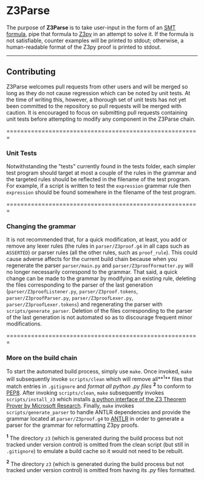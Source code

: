 # Z3Parse

The purpose of **Z3Parse** is to take user-input in the form of an [SMT formula](en.wikipedia.org/wiki/Satisfiability_modulo_theories), pipe that formula to [Z3py](https://github.com/z3prover/z3/wiki) in an attempt to solve it. If the formula is not satisfiable, counter examples will be printed to stdout; otherwise, a human-readable format of the Z3py proof is printed to stdout.

----------------------------

## Contributing 

Z3Parse welcomes pull requests from other users and will be merged so long as they do not cause regression which can be noted by unit tests. At the time of writing this, however, a thorough set of unit tests has not yet been committed to the repository so pull requests will be merged with caution. It is encouraged to focus on submitting pull requests containing unit tests before attempting to modify any component in the Z3Parse chain.

=======================================================

### Unit Tests

Notwithstanding the "tests" currently found in the tests folder, each simpler test program should target at most a couple of the rules in the grammar and the targeted rules should be reflected in the filename of the test program. For example, if a script is written to test the `expression` grammar rule then `expression` should be found somewhere in the filename of the test program.

=======================================================

### Changing the grammar

It is not recommended that, for a quick modification, at least, you add or remove any lexer rules (the rules in `parser/Z3proof.g4` in all caps such as `ASSERTED`) or parser rules (all the other rules, such as `proof_rule`). This could cause adverse affects for the current build chain because when you regenerate the parser `parser/main.py` and `parser/Z3proofFormatter.py` will no longer necessarily correspond to the grammar. That said, a quick change can be made to the grammar by modifying an existing rule, deleting the files corresponding to the parser of the last generation (`parser/Z3proofListener.py`, `parser/Z3proof.tokens`, `parser/Z3proofParser.py`, `parser/Z3proofLexer.py`, `parser/Z3proofLexer.tokens`) and regenerating the parser with `scripts/generate_parser`. Deletion of the files corresponding to the parser of the last generation is not automated so as to discourage frequent minor modifications.

=======================================================

### More on the build chain
To start the automated build process, simply use `make`. Once invoked, `make` will subsequently invoke `scripts/clean` which will remove all**<sup>1</sup>** files that match entries in `.gitignore` and *format all python .py files* **<sup>2</sup>** to conform to [PEP8](https://www.python.org/dev/peps/pep-0008/). After invoking `scripts/clean`, `make` subsequently invokes `scripts/install_z3` which installs [a python interface of the Z3 Theorem Prover by Microsoft Research](https://github.com/z3prover/z3). Finally, `make` invokes `scripts/generate_parser` to handle ANTLR dependencies and provide the grammar located at `parser/Z3proof.g4` to [ANTLR](https://github.com/antlr/antlr4) in order to generate a parser for the grammar for reformatting Z3py proofs.

**<sup>1</sup>** The directory `z3` (which is generated during the build process but not tracked under version control) is omitted from the clean script (but still in `.gitignore`) to emulate a build cache so it would not need to be rebuilt.

**<sup>2</sup>** The directory `z3` (which is generated during the build process but not tracked under version control) is omitted from having its *.py* files formatted.
